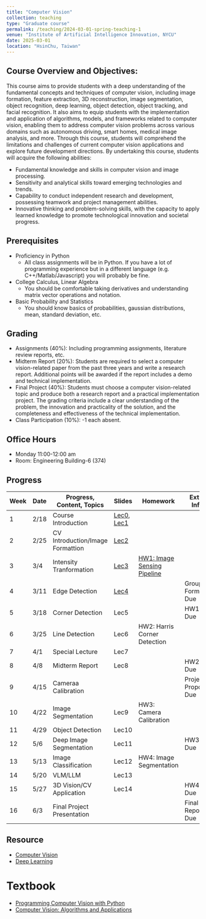 ```yaml
---
title: "Computer Vision"
collection: teaching
type: "Graduate course"
permalink: /teaching/2024-03-01-spring-teaching-1
venue: "Institute of Artificial Intelligence Innovation, NYCU"
date: 2025-03-01
location: "HsinChu, Taiwan"
---
```


## Course Overview and Objectives:
This course aims to provide students with a deep understanding of the fundamental concepts and techniques of computer vision, including image formation, feature extraction, 3D reconstruction, image segmentation, object recognition, deep learning, object detection, object tracking, and facial recognition. It also aims to equip students with the implementation and application of algorithms, models, and frameworks related to computer vision, enabling them to address computer vision problems across various domains such as autonomous driving, smart homes, medical image analysis, and more. Through this course, students will comprehend the limitations and challenges of current computer vision applications and explore future development directions. By undertaking this course, students will acquire the following abilities:
* Fundamental knowledge and skills in computer vision and image processing.
* Sensitivity and analytical skills toward emerging technologies and trends.
* Capability to conduct independent research and development, possessing teamwork and project management abilities.
* Innovative thinking and problem-solving skills, with the capacity to apply learned knowledge to promote technological innovation and societal progress.

## Prerequisites
* Proficiency in Python
  * All class assignments will be in Python. If you have a lot of programming experience but in a different language (e.g. C++/Matlab/Javascript) you will probably be fine.
* College Calculus, Linear Algebra
  * You should be comfortable taking derivatives and understanding matrix vector operations and notation.
* Basic Probability and Statistics
  * You should know basics of probabilities, gaussian distributions, mean, standard deviation, etc.


## Grading
* Assignments (40%): Including programming assignments, literature review reports, etc.
* Midterm Report (20%): Students are required to select a computer vision-related paper from the past three years and write a research report. Additional points will be awarded if the report includes a demo and technical implementation.
* Final Project (40%): Students must choose a computer vision-related topic and produce both a research report and a practical implementation project. The grading criteria include a clear understanding of the problem, the innovation and practicality of the solution, and the completeness and effectiveness of the technical implementation.
* Class Participation (10%): -1 each absent.

## Office Hours
* Monday 11:00-12:00 am
* Room: Engineering Building-6 (374)


## Progress

| Week | Date       | Progress, Content, Topics         | Slides           | Homework | Extra Info |
|------|------------|-----------------------------------|------------------|----------|------------|
| 1    | 2/18       | Course Introduction | [Lec0](https://drive.google.com/uc?export=view&id=1s4_PTH4wTaZ6IJd5FHNUbeWCKYSai2RB), [Lec1](https://drive.google.com/uc?export=view&id=1Cr5gqdcqc62P26D48pt3KTpQm5robGi2) |          |            |
| 2    | 2/25       | CV Introduction/Image Formattion | [Lec2](https://drive.google.com/uc?export=view&id=1irSijxeFDStSOdRQbHK2jyWkeKWnwbbO) |          |          |
| 3    | 3/4        | Intensity Tranformation | [Lec3](https://drive.google.com/uc?export=view&id=1-t36X9GqlvFeUtpJnG5-X14dqgo3Udab) | [HW1: Image Sensing Pipeline](https://github.com/Rossi-Laboratory/Course-Lectures/blob/main/Computer%20Vision/Assignment1/Image%20Sensing%20Pipeline.md) |            |
| 4    | 3/11       | Edge Detection | [Lec4](https://drive.google.com/uc?export=view&id=1FEV0HP5DHu2gY58H0-AU2WHpE57LCdgk) |          | Group Form Due |
| 5    | 3/18       | Corner Detection | Lec5 |          | HW1 Due |
| 6    | 3/25       | Line Detection | Lec6 | HW2: Harris Corner Detection |          |
| 7    | 4/1        | Special Lecture | Lec7 |          |          |
| 8    | 4/8        | Midterm Report | Lec8 |          | HW2 Due |
| 9    | 4/15       | Cameraa Calibration |          |          | Project Proposal Due |
| 10   | 4/22       | Image Segmentation | Lec9 | HW3: Camera Calibration |            |
| 11   | 4/29       | Object Detection | Lec10 |          |            |
| 12   | 5/6        | Deep Image Segmentation | Lec11 |          | HW3 Due |
| 13   | 5/13       | Image Classification | Lec12 | HW4: Image Segmentation |            |
| 14   | 5/20       | VLM/LLM | Lec13 |          |          |
| 15   | 5/27       | 3D Vision/CV Application | Lec14 |          | HW4 Due |
| 16   | 6/3        | Final Project Presentation |          |          | Final Report Due |

## Resource
* [Computer Vision](https://github.com/jbhuang0604/awesome-computer-vision)
* [Deep Learning](https://github.com/ChristosChristofidis/awesome-deep-learning)

# Textbook
* [Programming Computer Vision with Python](https://www.amazon.com/Programming-Computer-Vision-Python-algorithms/dp/1449316549)
* [Computer Vision: Algorithms and Applications](http://szeliski.org/Book/)

